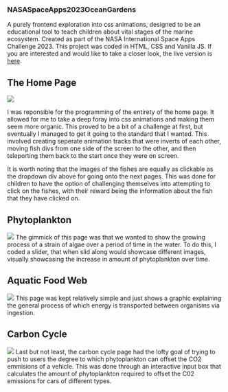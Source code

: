 ### NASASpaceApps2023OceanGardens ###
 
A purely frontend exploration into css animations, designed to be an educational tool to teach children about vital stages of the marine ecosystem. Created as part of the NASA International Space Apps Challenge 2023. This project was coded in HTML, CSS and Vanilla JS.
If you are interested and would like to take a closer look, the live version is [here](https://anthony-mcdonald.github.io/NASASpaceApps2023OceanGardens/index.html).

## The Home Page ##
![](https://github.com/Anthony-McDonald/NASASpaceApps2023OceanGardens/assets/89093671/b7b1d710-f00f-4f9e-9caa-0f1eb468f20e)

I was reponsible for the programming of the entirety of the home page. It allowed for me to take a deep foray into css animations and making them seem more organic. This proved to be a bit of a challenge at first, but eventually I managed to get it going to the standard that I wanted. This involved creating seperate animation tracks that were inverts of each other, moving fish divs from one side of the screen to the other, and then teleporting them back to the start once they were on screen.

It is worth noting that the images of the fishes are equally as clickable as the dropdown div above for going onto the next pages. This was done for children to have the option of challenging themselves into attempting to click on the fishes, with their reward being the information about the fish that they have clicked on.

## Phytoplankton ##
![](https://github.com/Anthony-McDonald/NASASpaceApps2023OceanGardens/assets/89093671/cf061cc5-383c-46e4-b434-b7c44a957bd4)
The gimmick of this page was that we wanted to show the growing process of a strain of algae over a period of time in the water. To do this, I coded a slider, that when slid along would showcase different images, visually showcasing the increase in amount of phytoplankton over time.

## Aquatic Food Web ##
![](https://github.com/Anthony-McDonald/NASASpaceApps2023OceanGardens/assets/89093671/a59a59e5-ae88-46c7-8616-d1fc57acd0a8)
This page was kept relatively simple and just shows a graphic explaining the general process of which energy is transported between organisms via ingestion.

## Carbon Cycle ## 
![](https://github.com/Anthony-McDonald/NASASpaceApps2023OceanGardens/assets/89093671/b2eaec73-98cf-4ab6-86b7-21a4dc629f5d)
Last but not least, the carbon cycle page had the lofty goal of trying to push to users the degree to which phytoplankton can offset the CO2 emmisions of a vehicle. This was done through an interactive input box that calculates the amount of phytoplankton required to offset the C02 emissions for cars of different types. 

